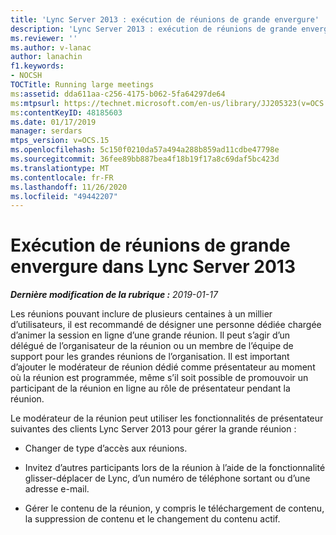 ```yaml
---
title: 'Lync Server 2013 : exécution de réunions de grande envergure'
description: 'Lync Server 2013 : exécution de réunions de grande envergure.'
ms.reviewer: ''
ms.author: v-lanac
author: lanachin
f1.keywords:
- NOCSH
TOCTitle: Running large meetings
ms:assetid: dda611aa-c256-4175-b062-5fa64297de64
ms:mtpsurl: https://technet.microsoft.com/en-us/library/JJ205323(v=OCS.15)
ms:contentKeyID: 48185603
ms.date: 01/17/2019
manager: serdars
mtps_version: v=OCS.15
ms.openlocfilehash: 5c150f0210da57a494a288b859ad11cdbe47798e
ms.sourcegitcommit: 36fee89bb887bea4f18b19f17a8c69daf5bc423d
ms.translationtype: MT
ms.contentlocale: fr-FR
ms.lasthandoff: 11/26/2020
ms.locfileid: "49442207"
---
```

# <a name="running-large-meetings-in-lync-server-2013"></a>Exécution de réunions de grande envergure dans Lync Server 2013

<div data-xmlns="http://www.w3.org/1999/xhtml">

<div class="topic" data-xmlns="http://www.w3.org/1999/xhtml" data-msxsl="urn:schemas-microsoft-com:xslt" data-cs="https://msdn.microsoft.com/">

<div data-asp="https://msdn2.microsoft.com/asp">



</div>

<div id="mainSection">

<div id="mainBody">

<span> </span>

_**Dernière modification de la rubrique :** 2019-01-17_

Les réunions pouvant inclure de plusieurs centaines à un millier d’utilisateurs, il est recommandé de désigner une personne dédiée chargée d’animer la session en ligne d’une grande réunion. Il peut s’agir d’un délégué de l’organisateur de la réunion ou un membre de l’équipe de support pour les grandes réunions de l’organisation. Il est important d’ajouter le modérateur de réunion dédié comme présentateur au moment où la réunion est programmée, même s’il soit possible de promouvoir un participant de la réunion en ligne au rôle de présentateur pendant la réunion.

Le modérateur de la réunion peut utiliser les fonctionnalités de présentateur suivantes des clients Lync Server 2013 pour gérer la grande réunion :

- Changer de type d’accès aux réunions.

- Invitez d’autres participants lors de la réunion à l’aide de la fonctionnalité glisser-déplacer de Lync, d’un numéro de téléphone sortant ou d’une adresse e-mail.

- Gérer le contenu de la réunion, y compris le téléchargement de contenu, la suppression de contenu et le changement du contenu actif.

</div>

<span> </span>

</div>

</div>

</div>

